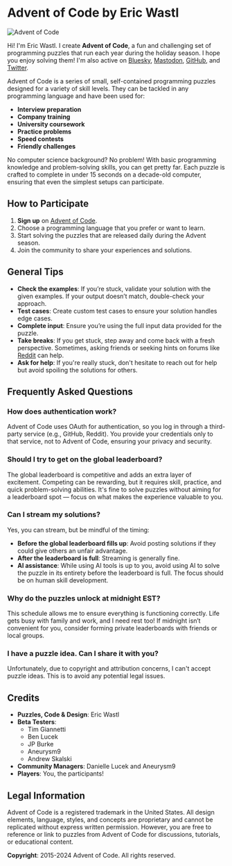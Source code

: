 # Advent of Code by Eric Wastl

![Advent of Code](https://adventofcode.com/favicon.png)

Hi! I'm Eric Wastl. I create **Advent of Code**, a fun and challenging set of programming puzzles that run each year during the holiday season. I hope you enjoy solving them! I'm also active on [Bluesky](https://www.bluesky.com), [Mastodon](https://mastodon.social), [GitHub](https://github.com), and [Twitter](https://twitter.com).

Advent of Code is a series of small, self-contained programming puzzles designed for a variety of skill levels. They can be tackled in any programming language and have been used for:

- **Interview preparation**
- **Company training**
- **University coursework**
- **Practice problems**
- **Speed contests**
- **Friendly challenges**

No computer science background? No problem! With basic programming knowledge and problem-solving skills, you can get pretty far. Each puzzle is crafted to complete in under 15 seconds on a decade-old computer, ensuring that even the simplest setups can participate.

## How to Participate

1. **Sign up** on [Advent of Code](https://adventofcode.com).
2. Choose a programming language that you prefer or want to learn.
3. Start solving the puzzles that are released daily during the Advent season.
4. Join the community to share your experiences and solutions.

## General Tips

- **Check the examples**: If you’re stuck, validate your solution with the given examples. If your output doesn’t match, double-check your approach.
- **Test cases**: Create custom test cases to ensure your solution handles edge cases.
- **Complete input**: Ensure you’re using the full input data provided for the puzzle.
- **Take breaks**: If you get stuck, step away and come back with a fresh perspective. Sometimes, asking friends or seeking hints on forums like [Reddit](https://reddit.com/r/adventofcode) can help.
- **Ask for help**: If you're really stuck, don't hesitate to reach out for help but avoid spoiling the solutions for others.

## Frequently Asked Questions

### How does authentication work?
Advent of Code uses OAuth for authentication, so you log in through a third-party service (e.g., GitHub, Reddit). You provide your credentials only to that service, not to Advent of Code, ensuring your privacy and security.

### Should I try to get on the global leaderboard?
The global leaderboard is competitive and adds an extra layer of excitement. Competing can be rewarding, but it requires skill, practice, and quick problem-solving abilities. It's fine to solve puzzles without aiming for a leaderboard spot — focus on what makes the experience valuable to you.

### Can I stream my solutions?
Yes, you can stream, but be mindful of the timing:
- **Before the global leaderboard fills up**: Avoid posting solutions if they could give others an unfair advantage.
- **After the leaderboard is full**: Streaming is generally fine.
- **AI assistance**: While using AI tools is up to you, avoid using AI to solve the puzzle in its entirety before the leaderboard is full. The focus should be on human skill development.

### Why do the puzzles unlock at midnight EST?
This schedule allows me to ensure everything is functioning correctly. Life gets busy with family and work, and I need rest too! If midnight isn’t convenient for you, consider forming private leaderboards with friends or local groups.

### I have a puzzle idea. Can I share it with you?
Unfortunately, due to copyright and attribution concerns, I can't accept puzzle ideas. This is to avoid any potential legal issues.

## Credits

- **Puzzles, Code & Design**: Eric Wastl
- **Beta Testers**:
  - Tim Giannetti
  - Ben Lucek
  - JP Burke
  - Aneurysm9
  - Andrew Skalski
- **Community Managers**: Danielle Lucek and Aneurysm9
- **Players**: You, the participants!

## Legal Information

Advent of Code is a registered trademark in the United States. All design elements, language, styles, and concepts are proprietary and cannot be replicated without express written permission. However, you are free to reference or link to puzzles from Advent of Code for discussions, tutorials, or educational content.

**Copyright**: 2015-2024 Advent of Code. All rights reserved.
